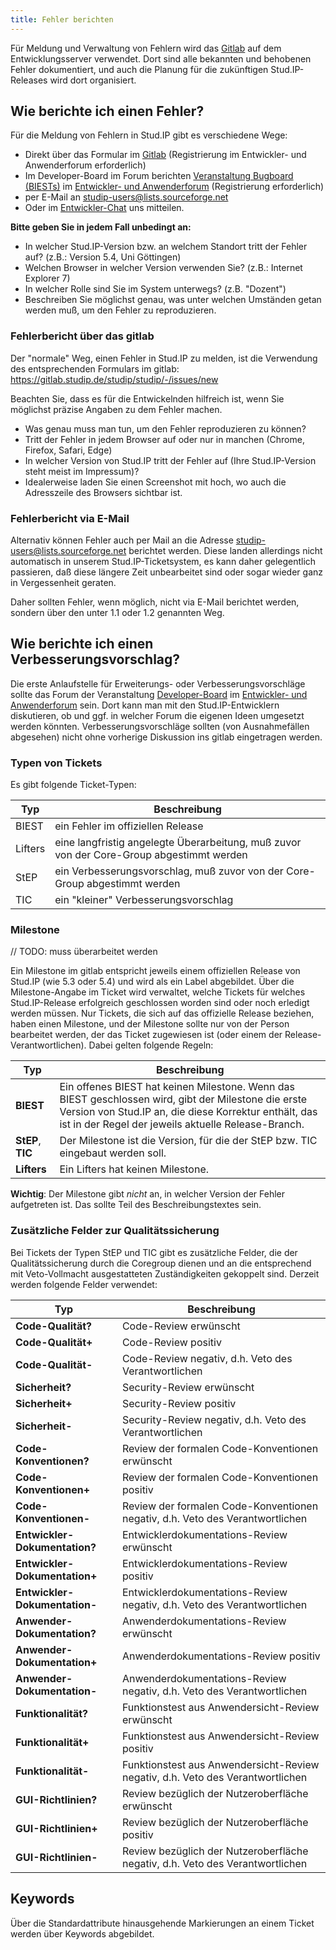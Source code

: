 ```yaml
---
title: Fehler berichten
---
```


Für Meldung und Verwaltung von Fehlern wird das [Gitlab](http://gitlab.studip.de) auf dem Entwicklungsserver verwendet. 
Dort sind alle bekannten und behobenen Fehler dokumentiert, und auch die Planung für die zukünftigen Stud.IP-Releases wird dort organisiert.

## Wie berichte ich einen Fehler?

Für die Meldung von Fehlern in Stud.IP gibt es verschiedene Wege:

* Direkt über das Formular im [Gitlab](https://gitlab.studip.de/studip/studip/-/issues/new) (Registrierung im Entwickler- und Anwenderforum erforderlich)
* Im Developer-Board im Forum berichten [Veranstaltung Bugboard (BIESTs)](https://develop.studip.de/studip/dispatch.php/course/forum/index?cid=28e888802838a57bc1fbac4e39f0b13a) im [Entwickler- und Anwenderforum](https://develop.studip.de/studip/) (Registrierung erforderlich)
* per E-Mail an [studip-users@lists.sourceforge.net](mailto:studip-users@lists.sourceforge.net)
* Oder im [Entwickler-Chat](https://develop.studip.de/studip/assets/images/icons/blue/chat.svg) uns mitteilen.

**Bitte geben Sie in jedem Fall unbedingt an:**

* In welcher Stud.IP-Version bzw. an welchem Standort tritt der Fehler auf? (z.B.: Version 5.4, Uni Göttingen)
* Welchen Browser in welcher Version verwenden Sie? (z.B.: Internet Explorer 7)
* In welcher Rolle sind Sie im System unterwegs? (z.B. "Dozent")
* Beschreiben Sie möglichst genau, was unter welchen Umständen getan werden muß, um den Fehler zu reproduzieren.

### Fehlerbericht über das gitlab

Der "normale" Weg, einen Fehler in Stud.IP zu melden, ist die Verwendung des entsprechenden Formulars im gitlab: https://gitlab.studip.de/studip/studip/-/issues/new

Beachten Sie, dass es für die Entwickelnden hilfreich ist, wenn Sie möglichst präzise Angaben zu dem Fehler machen. 

- Was genau muss man tun, um den Fehler reproduzieren zu können? 
- Tritt der Fehler in jedem Browser auf oder nur in manchen (Chrome, Firefox, Safari, Edge)
- In welcher Version von Stud.IP tritt der Fehler auf (Ihre Stud.IP-Version steht meist im Impressum)?
- Idealerweise laden Sie einen Screenshot mit hoch, wo auch die Adresszeile des Browsers sichtbar ist.


### Fehlerbericht via E-Mail

Alternativ können Fehler auch per Mail an die Adresse [studip-users@lists.sourceforge.net](mailto:studip-users@lists.sourceforge.net) berichtet werden. Diese landen allerdings nicht automatisch in unserem Stud.IP-Ticketsystem, es kann daher gelegentlich passieren, daß diese längere Zeit unbearbeitet sind oder sogar wieder ganz in Vergessenheit geraten.

Daher sollten Fehler, wenn möglich, nicht via E-Mail berichtet werden, sondern über den unter 1.1 oder 1.2 genannten Weg.

## Wie berichte ich einen Verbesserungsvorschlag?

Die erste Anlaufstelle für Erweiterungs- oder Verbesserungsvorschläge sollte das Forum der Veranstaltung [Developer-Board](https://develop.studip.de/studip/forum.php?cid=a70c45ca747f0ab2ea4acbb17398d370&view=tree) im [Entwickler- und Anwenderforum](https://develop.studip.de/studip/) sein. Dort kann man mit den Stud.IP-Entwicklern diskutieren, ob und ggf. in welcher Forum die eigenen Ideen umgesetzt werden könnten. Verbesserungsvorschläge sollten (von Ausnahmefällen abgesehen) nicht ohne vorherige Diskussion ins gitlab eingetragen werden.

### Typen von Tickets

Es gibt folgende Ticket-Typen:

| Typ | Beschreibung |
| ---- | ---- |
| BIEST | ein Fehler im offiziellen Release |
| Lifters | eine langfristig angelegte Überarbeitung, muß zuvor von der Core-Group abgestimmt werden |
| StEP | ein Verbesserungsvorschlag, muß zuvor von der Core-Group abgestimmt werden |
| TIC | ein "kleiner" Verbesserungsvorschlag |


### Milestone
// TODO: muss überarbeitet werden

Ein Milestone im gitlab entspricht jeweils einem offiziellen Release von Stud.IP (wie 5.3 oder 5.4) und wird als ein Label abgebildet. 
Über die Milestone-Angabe im Ticket wird verwaltet, welche Tickets für welches Stud.IP-Release erfolgreich geschlossen worden sind oder noch erledigt werden müssen. Nur Tickets, die sich auf das offizielle Release beziehen, haben einen Milestone, und der Milestone sollte nur von der Person bearbeitet werden, der das Ticket zugewiesen ist (oder einem der Release-Verantwortlichen). Dabei gelten folgende Regeln:

| Typ | Beschreibung |
| ---- | ---- |
| **BIEST** | Ein offenes BIEST hat keinen Milestone. Wenn das BIEST geschlossen wird, gibt der Milestone die erste Version von Stud.IP an, die diese Korrektur enthält, das ist in der Regel der jeweils aktuelle Release-Branch. |
| **StEP**, **TIC** | Der Milestone ist die Version, für die der StEP bzw. TIC eingebaut werden soll. |
| **Lifters**| Ein Lifters hat keinen Milestone. |

**Wichtig**: Der Milestone gibt *nicht* an, in welcher Version der Fehler aufgetreten ist. Das sollte Teil des Beschreibungstextes sein.


### Zusätzliche Felder zur Qualitätssicherung

Bei Tickets der Typen StEP und TIC gibt es zusätzliche Felder, die der Qualitätssicherung durch die Coregroup dienen und an die entsprechend mit Veto-Vollmacht ausgestatteten Zuständigkeiten gekoppelt sind. Derzeit werden folgende Felder verwendet:

| Typ| Beschreibung |
| ---- | --- |
| **Code-Qualität?** | Code-Review erwünscht |
| **Code-Qualität+** | Code-Review positiv |
| **Code-Qualität-** | Code-Review negativ, d.h. Veto des Verantwortlichen |
| **Sicherheit?** | Security-Review erwünscht |
| **Sicherheit+** | Security-Review positiv |
| **Sicherheit-** | Security-Review negativ, d.h. Veto des Verantwortlichen |
| **Code-Konventionen?** | Review der formalen Code-Konventionen erwünscht |
| **Code-Konventionen+** | Review der formalen Code-Konventionen positiv |
| **Code-Konventionen-** | Review der formalen Code-Konventionen negativ, d.h. Veto des Verantwortlichen |
| **Entwickler-Dokumentation?** | Entwicklerdokumentations-Review erwünscht |
| **Entwickler-Dokumentation+** | Entwicklerdokumentations-Review positiv |
| **Entwickler-Dokumentation-** | Entwicklerdokumentations-Review negativ, d.h. Veto des Verantwortlichen |
| **Anwender-Dokumentation?** | Anwenderdokumentations-Review erwünscht |
| **Anwender-Dokumentation+** | Anwenderdokumentations-Review positiv |
| **Anwender-Dokumentation-** | Anwenderdokumentations-Review negativ, d.h. Veto des Verantwortlichen |
| **Funktionalität?** | Funktionstest aus Anwendersicht-Review erwünscht |
| **Funktionalität+** | Funktionstest aus Anwendersicht-Review positiv |
| **Funktionalität-** | Funktionstest aus Anwendersicht-Review negativ, d.h. Veto des Verantwortlichen |
| **GUI-Richtlinien?** | Review bezüglich der Nutzeroberfläche erwünscht |
| **GUI-Richtlinien+** | Review bezüglich der Nutzeroberfläche positiv |
| **GUI-Richtlinien-** | Review bezüglich der Nutzeroberfläche negativ, d.h. Veto des Verantwortlichen |


## Keywords

Über die Standardattribute hinausgehende Markierungen an einem Ticket werden über Keywords abgebildet.
